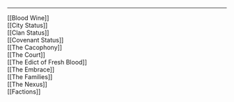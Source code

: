 ***
[[Blood Wine]]  
[[City Status]]  
[[Clan Status]]  
[[Covenant Status]]  
[[The Cacophony]]  
[[The Court]]  
[[The Edict of Fresh Blood]]  
[[The Embrace]]  
[[The Families]]  
[[The Nexus]]  
[[Factions]]  
